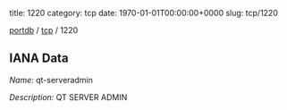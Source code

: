 title: 1220
category: tcp
date: 1970-01-01T00:00:00+0000
slug: tcp/1220

[portdb](/) / [tcp](/category/tcp.html) / 1220


## IANA Data

_Name:_ qt-serveradmin

_Description:_ QT SERVER ADMIN

